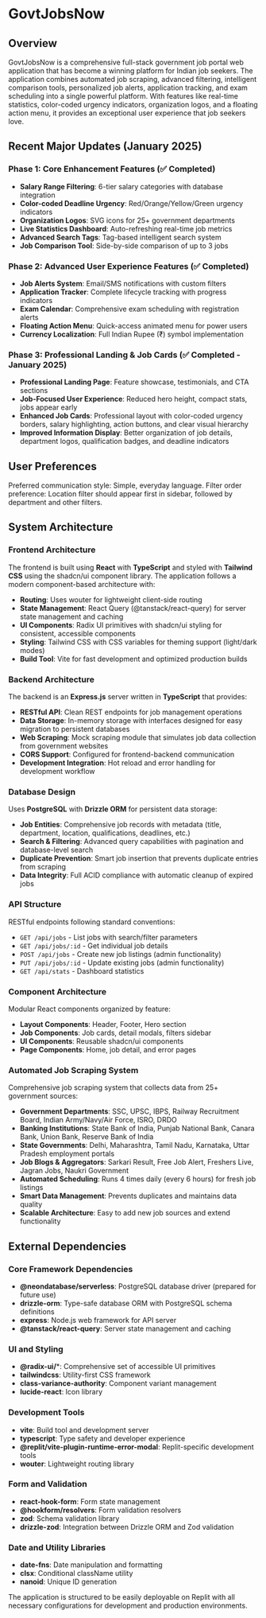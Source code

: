 # GovtJobsNow

## Overview

GovtJobsNow is a comprehensive full-stack government job portal web application that has become a winning platform for Indian job seekers. The application combines automated job scraping, advanced filtering, intelligent comparison tools, personalized job alerts, application tracking, and exam scheduling into a single powerful platform. With features like real-time statistics, color-coded urgency indicators, organization logos, and a floating action menu, it provides an exceptional user experience that job seekers love.

## Recent Major Updates (January 2025)

### Phase 1: Core Enhancement Features (✅ Completed)
- **Salary Range Filtering**: 6-tier salary categories with database integration
- **Color-coded Deadline Urgency**: Red/Orange/Yellow/Green urgency indicators  
- **Organization Logos**: SVG icons for 25+ government departments
- **Live Statistics Dashboard**: Auto-refreshing real-time job metrics
- **Advanced Search Tags**: Tag-based intelligent search system
- **Job Comparison Tool**: Side-by-side comparison of up to 3 jobs

### Phase 2: Advanced User Experience Features (✅ Completed)
- **Job Alerts System**: Email/SMS notifications with custom filters
- **Application Tracker**: Complete lifecycle tracking with progress indicators
- **Exam Calendar**: Comprehensive exam scheduling with registration alerts
- **Floating Action Menu**: Quick-access animated menu for power users
- **Currency Localization**: Full Indian Rupee (₹) symbol implementation

### Phase 3: Professional Landing & Job Cards (✅ Completed - January 2025)
- **Professional Landing Page**: Feature showcase, testimonials, and CTA sections
- **Job-Focused User Experience**: Reduced hero height, compact stats, jobs appear early
- **Enhanced Job Cards**: Professional layout with color-coded urgency borders, salary highlighting, action buttons, and clear visual hierarchy
- **Improved Information Display**: Better organization of job details, department logos, qualification badges, and deadline indicators

## User Preferences

Preferred communication style: Simple, everyday language.
Filter order preference: Location filter should appear first in sidebar, followed by department and other filters.

## System Architecture

### Frontend Architecture
The frontend is built using **React** with **TypeScript** and styled with **Tailwind CSS** using the shadcn/ui component library. The application follows a modern component-based architecture with:

- **Routing**: Uses wouter for lightweight client-side routing
- **State Management**: React Query (@tanstack/react-query) for server state management and caching
- **UI Components**: Radix UI primitives with shadcn/ui styling for consistent, accessible components
- **Styling**: Tailwind CSS with CSS variables for theming support (light/dark modes)
- **Build Tool**: Vite for fast development and optimized production builds

### Backend Architecture
The backend is an **Express.js** server written in **TypeScript** that provides:

- **RESTful API**: Clean REST endpoints for job management operations
- **Data Storage**: In-memory storage with interfaces designed for easy migration to persistent databases
- **Web Scraping**: Mock scraping module that simulates job data collection from government websites
- **CORS Support**: Configured for frontend-backend communication
- **Development Integration**: Hot reload and error handling for development workflow

### Database Design
Uses **PostgreSQL** with **Drizzle ORM** for persistent data storage:

- **Job Entities**: Comprehensive job records with metadata (title, department, location, qualifications, deadlines, etc.)
- **Search & Filtering**: Advanced query capabilities with pagination and database-level search
- **Duplicate Prevention**: Smart job insertion that prevents duplicate entries from scraping
- **Data Integrity**: Full ACID compliance with automatic cleanup of expired jobs

### API Structure
RESTful endpoints following standard conventions:

- `GET /api/jobs` - List jobs with search/filter parameters
- `GET /api/jobs/:id` - Get individual job details  
- `POST /api/jobs` - Create new job listings (admin functionality)
- `PUT /api/jobs/:id` - Update existing jobs (admin functionality)
- `GET /api/stats` - Dashboard statistics

### Component Architecture
Modular React components organized by feature:

- **Layout Components**: Header, Footer, Hero section
- **Job Components**: Job cards, detail modals, filters sidebar
- **UI Components**: Reusable shadcn/ui components
- **Page Components**: Home, job detail, and error pages

### Automated Job Scraping System
Comprehensive job scraping system that collects data from 25+ government sources:

- **Government Departments**: SSC, UPSC, IBPS, Railway Recruitment Board, Indian Army/Navy/Air Force, ISRO, DRDO
- **Banking Institutions**: State Bank of India, Punjab National Bank, Canara Bank, Union Bank, Reserve Bank of India  
- **State Governments**: Delhi, Maharashtra, Tamil Nadu, Karnataka, Uttar Pradesh employment portals
- **Job Blogs & Aggregators**: Sarkari Result, Free Job Alert, Freshers Live, Jagran Jobs, Naukri Government
- **Automated Scheduling**: Runs 4 times daily (every 6 hours) for fresh job listings
- **Smart Data Management**: Prevents duplicates and maintains data quality
- **Scalable Architecture**: Easy to add new job sources and extend functionality

## External Dependencies

### Core Framework Dependencies
- **@neondatabase/serverless**: PostgreSQL database driver (prepared for future use)
- **drizzle-orm**: Type-safe database ORM with PostgreSQL schema definitions
- **express**: Node.js web framework for API server
- **@tanstack/react-query**: Server state management and caching

### UI and Styling
- **@radix-ui/***: Comprehensive set of accessible UI primitives
- **tailwindcss**: Utility-first CSS framework
- **class-variance-authority**: Component variant management
- **lucide-react**: Icon library

### Development Tools
- **vite**: Build tool and development server
- **typescript**: Type safety and developer experience
- **@replit/vite-plugin-runtime-error-modal**: Replit-specific development tools
- **wouter**: Lightweight routing library

### Form and Validation
- **react-hook-form**: Form state management
- **@hookform/resolvers**: Form validation resolvers
- **zod**: Schema validation library
- **drizzle-zod**: Integration between Drizzle ORM and Zod validation

### Date and Utility Libraries
- **date-fns**: Date manipulation and formatting
- **clsx**: Conditional className utility
- **nanoid**: Unique ID generation

The application is structured to be easily deployable on Replit with all necessary configurations for development and production environments.